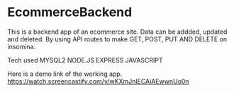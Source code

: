 # EcommerceBackend

This is a backend app of an ecommerce site. Data can be addded, updated and deleted. By using API routes to make GET, POST, PUT AND DELETE on insomina. 

Tech used 
MYSQL2
NODE.JS
EXPRESS
JAVASCRIPT

Here is a demo link of the working app. 
https://watch.screencastify.com/v/wKXmJnIECAiAEwwnUo0n
